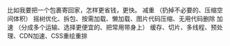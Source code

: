 比如我要把一个包裹寄回家，怎样更省钱，更快。
    减重
        （扔掉不必要的、压缩空间体积）
        摇树优化、拆包、按需加载、懒加载、图片代码压缩、无用代码删除
    加速
        （分成多个运输、选择更便宜的、把常用带身上）
        缓存、切片、多线程、预处理、CDN加速、CSS重绘重排